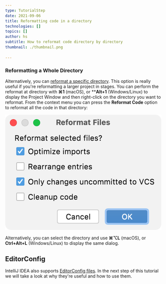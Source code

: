 ```yaml
---
type: TutorialStep
date: 2021-09-06
title: Reformatting code in a directory
technologies: []
topics: []
author: hs
subtitle: How to reformat code directory by directory
thumbnail: ./thumbnail.png

---
```


### Reformatting a Whole Directory
Alternatively, you can [reformat a specific directory](https://www.jetbrains.com/help/idea/reformat-and-rearrange-code.html#reformat_module_directory). This option is really useful if you're reformatting a larger project in stages. You can perform the reformat at directory with **⌘1** (macOS), or ****Alt+1** (Windows/Linux) to display the Project Window and then right-click on the directory you want to reformat. From the context menu you can press the **Reformat Code** option to reformat all the code in that directory:

![Options to reformat a directory](reformat-directory.png)

Alternatively, you can select the directory and use **⌘⌥L** (macOS), or **Ctrl+Alt+L** (Windows/Linux) to display the same dialog. 

## EditorConfig
IntelliJ IDEA also supports [EditorConfig files](https://editorconfig.org/). In the next step of this tutorial we will take a look at why they're useful and how to use them.
